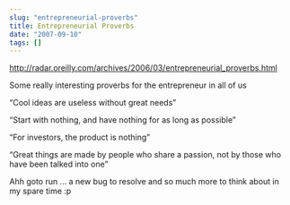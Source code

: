 ```yaml
---
slug: "entrepreneurial-proverbs"
title: Entrepreneurial Proverbs
date: "2007-09-10"
tags: []
---
```

http://radar.oreilly.com/archives/2006/03/entrepreneurial_proverbs.html

Some really interesting proverbs for the entrepreneur in all of us

“Cool ideas are useless without great needs”

“Start with nothing, and have nothing for as long as possible”

“For investors, the product is nothing”

“Great things are made by people who share a passion, not by those who have been talked into one”

Ahh goto run … a new bug to resolve and so much more to think about in my spare time :p
